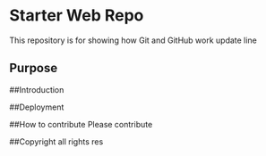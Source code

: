 # Starter Web Repo

This repository is for showing how Git and GitHub work
update line

## Purpose

##Introduction

##Deployment

##How to contribute
Please contribute

##Copyright
all rights res